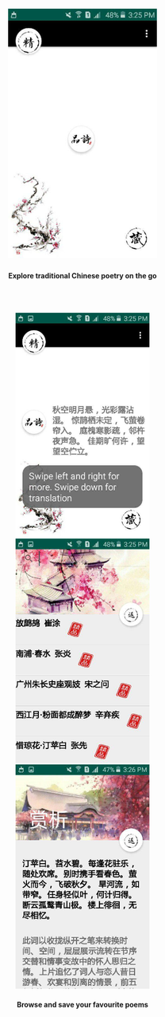 <h1 align="center">
  <br>
  <img src="https://github.com/SQwQ/GuShi/blob/master/screenshots/mainscreen1.jpg" width="300">
  <br>
</h1>
<h4 align="center">Explore traditional Chinese poetry on the go</h4>
<br>
<br>
<p align="middle">
  <img src="https://github.com/SQwQ/GuShi/blob/master/screenshots/mainscreen2.jpg" width="270" />
  <img src="https://github.com/SQwQ/GuShi/blob/master/screenshots/favlist.jpg" width="270" /> 
  <img src="https://github.com/SQwQ/GuShi/blob/master/screenshots/favitem.jpg" width="270" />
</p>
<h4 align="center">Browse and save your favourite poems</h4>
